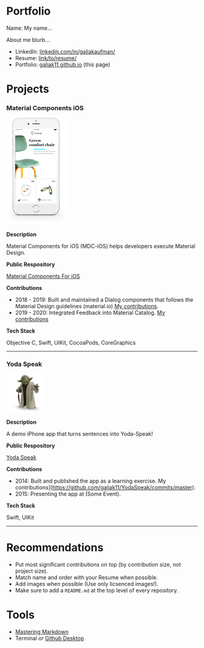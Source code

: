 # Portfolio
Name: My name...

About me blurb...

* LinkedIn:  [linkedin.com/in/galiakaufman/](http://linkedin.com/in/galiakaufman/)
* Resume:    [link/to/resume/](http://linkedin.com/in/galiakaufman/)
* Portfolio: [galiak11.github.io](galiak11.github.io) (this page)

# Projects


### Material Components iOS

![Material Components iOS](https://github.com/galiak11/galiak11.github.io/blob/master/assets/MaterailComponents.png)

__Description__

Material Components for iOS (MDC-iOS) helps developers execute Material Design.

__Public Respository__ 

[Material Components For iOS](https://github.com/galiak11/material-components-ios)

__Contributions__

* 2018 - 2019: Built and maintained a Dialog components that follows the Material Design guidelines (material.io) [My contributions](https://github.com/material-components/material-components-ios/pulls?q=author%3Agaliak11+%5BDialogs%5D).
* 2019 - 2020: Integrated Feedback into Material Catalog. [My contributions](https://github.com/material-components/material-components-ios/pulls?q=author%3Agaliak11+%5BCatalog%5D)

__Tech Stack__

Objective C, Swift, UIKit, CocoaPods, CoreGraphics


---

### Yoda Speak

![Yoda](https://github.com/galiak11/galiak11.github.io/blob/master/assets/Yoda.png)

__Description__

A demo iPhone app that turns sentences into Yoda-Speak!

__Public Respository__ 

[Yoda Speak](https://github.com/galiak11/YodaSpeak)

__Contributions__
 
* 2014: Built and published the app as a learning exercise. My contributions](https://github.com/galiak11/YodaSpeak/commits/master).
* 2015: Presenting the app at (Some Event).

__Tech Stack__

Swift, UIKit

---

# Recommendations

* Put most significant contributions on top (by contribution size, not project size).
* Match name and order with your Resume when possible.
* Add images when possible (Use only licsenced images!).
* Make sure to add a `README.md` at the top level of every repository. 


# Tools

* [Mastering Markdown](https://guides.github.com/features/mastering-markdown/)
* Terminal or [Github Desktop](https://desktop.github.com/)
